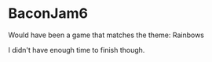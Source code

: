 BaconJam6
=========

Would have been a game that matches the theme: Rainbows

I didn't have enough time to finish though.
